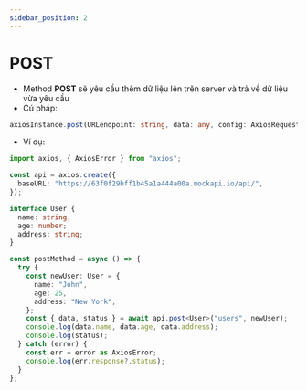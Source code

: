 ```yaml
---
sidebar_position: 2
---
```


# POST

- Method **POST** sẽ yêu cầu thêm dữ liệu lên trên server và trả về dữ liệu vừa yêu cầu
- Cú pháp:

```ts
axiosInstance.post(URLendpoint: string, data: any, config: AxiosRequestConfig)
```

- Ví dụ:

```ts
import axios, { AxiosError } from "axios";

const api = axios.create({
  baseURL: "https://63f0f29bff1b45a1a444a00a.mockapi.io/api/",
});

interface User {
  name: string;
  age: number;
  address: string;
}

const postMethod = async () => {
  try {
    const newUser: User = {
      name: "John",
      age: 25,
      address: "New York",
    };
    const { data, status } = await api.post<User>("users", newUser);
    console.log(data.name, data.age, data.address);
    console.log(status);
  } catch (error) {
    const err = error as AxiosError;
    console.log(err.response?.status);
  }
};
```
